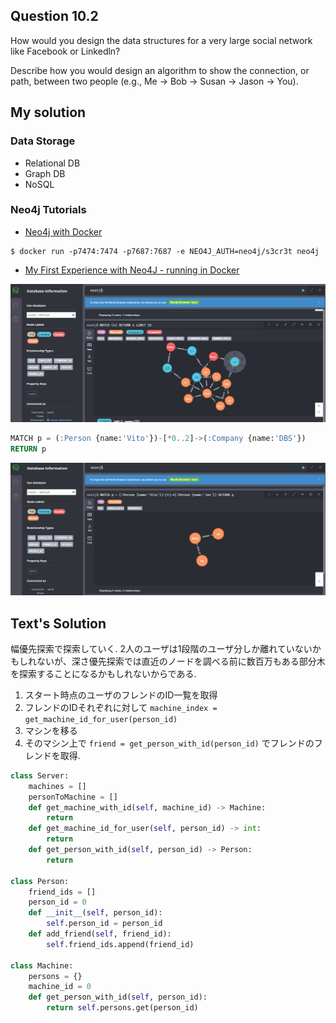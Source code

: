 ## Question 10.2
How would you design the data structures for a very large social network like Facebook or Linkedln? 

Describe how you would design an algorithm to show the connection, or path, between two people (e.g., Me -> Bob -> Susan -> Jason -> You).

## My solution

### Data Storage

* Relational DB
* Graph DB
* NoSQL

### Neo4j Tutorials

- [Neo4j with Docker](https://neo4j.com/developer/docker/)

```shell
$ docker run -p7474:7474 -p7687:7687 -e NEO4J_AUTH=neo4j/s3cr3t neo4j
```

- [My First Experience with Neo4J - running in Docker](https://www.melvinvivas.com/neo4j-in-docker/)

![](img/q10_2_all.png)

```sql
MATCH p = (:Person {name:'Vito'})-[*0..2]->(:Company {name:'DBS'})
RETURN p
```

![](img/q10_2_match.png)

## Text's Solution

幅優先探索で探索していく. 2人のユーザは1段階のユーザ分しか離れていないかもしれないが、深さ優先探索では直近のノードを調べる前に数百万もある部分木を探索することになるかもしれないからである.

1. スタート時点のユーザのフレンドのID一覧を取得
2. フレンドのIDそれぞれに対して `machine_index = get_machine_id_for_user(person_id)`
3. マシンを移る
4. そのマシン上で `friend = get_person_with_id(person_id)` でフレンドのフレンドを取得.

```python
class Server:
    machines = []
    personToMachine = []
    def get_machine_with_id(self, machine_id) -> Machine:
        return
    def get_machine_id_for_user(self, person_id) -> int:
        return 
    def get_person_with_id(self, person_id) -> Person:
        return 
    
class Person:
    friend_ids = []
    person_id = 0
    def __init__(self, person_id):
        self.person_id = person_id
    def add_friend(self, friend_id):
        self.friend_ids.append(friend_id)

class Machine:
    persons = {}
    machine_id = 0
    def get_person_with_id(self, person_id):
        return self.persons.get(person_id)
    
```

